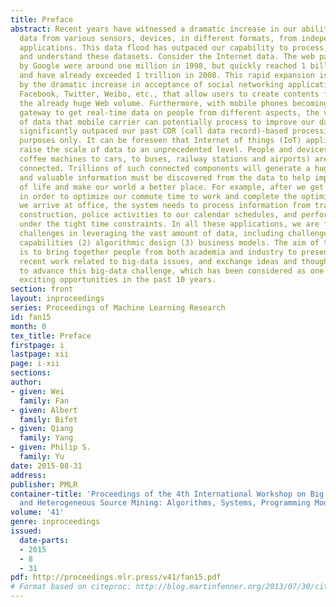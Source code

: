 ```yaml
---
title: Preface
abstract: Recent years have witnessed a dramatic increase in our ability to collect
  data from various sensors, devices, in different formats, from independent or connected
  applications. This data flood has outpaced our capability to process, analyze, store
  and understand these datasets. Consider the Internet data. The web pages indexed
  by Google were around one million in 1998, but quickly reached 1 billion in 2000
  and have already exceeded 1 trillion in 2008. This rapid expansion is accelerated
  by the dramatic increase in acceptance of social networking applications, such as
  Facebook, Twitter, Weibo, etc., that allow users to create contents freely and amplify
  the already huge Web volume. Furthermore, with mobile phones becoming the sensory
  gateway to get real-time data on people from different aspects, the vast amount
  of data that mobile carrier can potentially process to improve our daily life has
  significantly outpaced our past CDR (call data record)-based processing for billing
  purposes only. It can be foreseen that Internet of things (IoT) applications will
  raise the scale of data to an unprecedented level. People and devices (from home
  coffee machines to cars, to buses, railway stations and airports) are all loosely
  connected. Trillions of such connected components will generate a huge data ocean,
  and valuable information must be discovered from the data to help improve quality
  of life and make our world a better place. For example, after we get up every morning,
  in order to optimize our commute time to work and complete the optimization before
  we arrive at office, the system needs to process information from traffic, weather,
  construction, police activities to our calendar schedules, and perform deep optimization
  under the tight time constraints. In all these applications, we are facing significant
  challenges in leveraging the vast amount of data, including challenges in (1) system
  capabilities (2) algorithmic design (3) business models. The aim of this workshop
  is to bring together people from both academia and industry to present their most
  recent work related to big-data issues, and exchange ideas and thoughts in order
  to advance this big-data challenge, which has been considered as one of the most
  exciting opportunities in the past 10 years.
section: front
layout: inproceedings
series: Proceedings of Machine Learning Research
id: fan15
month: 0
tex_title: Preface
firstpage: i
lastpage: xii
page: i-xii
sections: 
author:
- given: Wei
  family: Fan
- given: Albert
  family: Bifet
- given: Qiang
  family: Yang
- given: Philip S.
  family: Yu
date: 2015-08-31
address: 
publisher: PMLR
container-title: 'Proceedings of the 4th International Workshop on Big Data, Streams
  and Heterogeneous Source Mining: Algorithms, Systems, Programming Models and Applications'
volume: '41'
genre: inproceedings
issued:
  date-parts:
  - 2015
  - 8
  - 31
pdf: http://proceedings.mlr.press/v41/fan15.pdf
# Format based on citeproc: http://blog.martinfenner.org/2013/07/30/citeproc-yaml-for-bibliographies/
---
```

